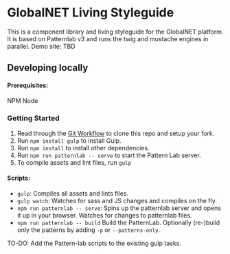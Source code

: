 # GlobalNET Living Styleguide
This is a component library and living styleguide for the GlobalNET platform. It is based on Patternlab v3 and runs the twig and mustache engines in parallel.
Demo site: TBD

## Developing locally
#### Prerequisites:
NPM
Node

### Getting Started
1. Read through the [Git Workflow](documentation/GIT.md) to clone this repo and setup your fork.
2. Run `npm install gulp` to install Gulp.
3.  Run `npm install` to install other dependencies.
4. Run `npm run patternlab -- serve` to start the Pattern Lab server.
5.  To compile assets and lint files, run `gulp`

#### Scripts:
* `gulp`: Compiles all assets and lints files.
* `gulp watch`: Watches for sass and JS changes and compiles on the fly.
* `npm run patternlab -- serve`: Spins up the patternlab server and opens it up in your browser. Watches for changes to patternlab files.
* `npm run patternlab -- build` Build the PatternLab. Optionally (re-)build only the patterns by adding `-p` or `--patterns-only`.

TO-DO: Add the Pattern-lab scripts to the existing gulp tasks.
